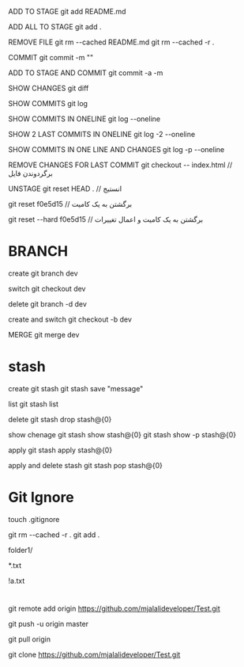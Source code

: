 ADD TO STAGE
git add README.md

ADD ALL TO STAGE
git add .

REMOVE FILE
git rm --cached README.md
git rm --cached -r .

COMMIT
git commit -m ""

ADD TO STAGE AND COMMIT
git commit -a -m

SHOW CHANGES
git diff

SHOW COMMITS
git log

SHOW COMMITS IN ONELINE
git log --oneline

SHOW 2 LAST COMMITS IN ONELINE
git log -2 --oneline

SHOW COMMITS IN ONE LINE AND CHANGES
git log -p --oneline

REMOVE CHANGES FOR LAST COMMIT
git checkout -- index.html //برگردوندن فایل

UNSTAGE
git reset HEAD . // انستیج

git reset f0e5d15 // برگشتن به یک کامیت

git reset --hard f0e5d15 // برگشتن به یک کامیت و اعمال تغییرات

# BRANCH

create
git branch dev

switch
git checkout dev

delete
git branch -d dev

create and switch
git checkout -b dev

MERGE
git merge dev

# stash

create
git stash
git stash save "message"

list
git stash list

delete
git stash drop stash@{0}

show chenage
git stash show stash@{0}
git stash show -p stash@{0}

apply
git stash apply stash@{0}

apply and delete stash
git stash pop stash@{0}

# Git Ignore

touch .gitignore

git rm --cached -r .
git add .

folder1/

\*.txt

!a.txt

#

git remote add origin https://github.com/mjalalideveloper/Test.git

git push -u origin master

git pull origin

git clone https://github.com/mjalalideveloper/Test.git
